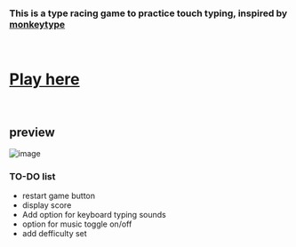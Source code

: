 ### This is a type racing game to practice touch typing, inspired by [monkeytype](https://monkeytype.com)
<br>
  
  
# [Play here](https://typeracer16.herokuapp.com)

<br> 

## preview

![image](https://user-images.githubusercontent.com/93136950/181100974-fc327d12-646f-41bc-9d03-912931c344d8.png)

### TO-DO list
- restart game button 
- display score
- Add option for keyboard typing sounds 
- option for music toggle on/off 
- add defficulty set 


